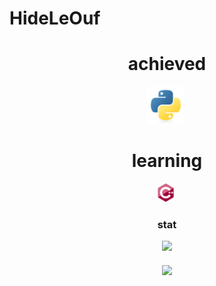 # HideLeOuf

<h1 align="center">achieved</h1>

<p align="center"> 
  <code><img height="60" src="https://raw.githubusercontent.com/devicons/devicon/master/icons/python/python-original.svg"></code>&nbsp;
</p>

<h1 align="center">learning</h1>
<p align="center">
    <code><img height="30" src="https://github.com/devicons/devicon/blob/master/icons/cplusplus/cplusplus-original.svg"></code>&nbsp;
</p>


<div align="center">
    <h3> stat</h3>
    <img src="https://github-readme-stats.vercel.app/api?username=hide-wow&show_icons=true&theme=dark&count_private=true" /><br /><br />
    <img align="center" src="https://github-readme-stats.vercel.app/api/top-langs/?username=hide-wow&layout=compact&theme=dark&count_private=true" /><br />
</div>
